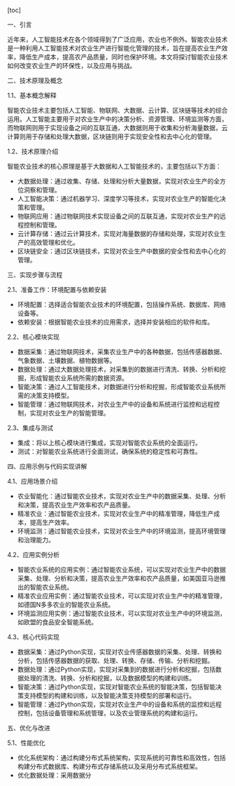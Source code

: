 
[toc]                    
                
                
一、引言

近年来，人工智能技术在各个领域得到了广泛应用，农业也不例外。智能农业技术是一种利用人工智能技术对农业生产进行智能化管理的技术，旨在提高农业生产效率，降低生产成本，提高农产品质量，同时也保护环境。本文将探讨智能农业技术如何改变农业生产的环保性，以及应用与挑战。

二、技术原理及概念

1.1、基本概念解释

智能农业技术主要包括人工智能、物联网、大数据、云计算、区块链等技术的综合运用。人工智能主要用于对农业生产中的决策分析、资源管理、环境监测等方面，而物联网则用于实现设备之间的互联互通，大数据则用于收集和分析海量数据，云计算则用于存储和处理大数据，区块链则用于实现安全性和去中心化的管理。

1.2、技术原理介绍

智能农业技术的核心原理是基于大数据和人工智能技术的，主要包括以下方面：

- 大数据处理：通过收集、存储、处理和分析大量数据，实现对农业生产的全方位洞察和管理。
- 人工智能决策：通过机器学习、深度学习等技术，实现对农业生产的智能化决策和管理。
- 物联网应用：通过物联网技术实现设备之间的互联互通，实现对农业生产的远程控制和管理。
- 云计算存储：通过云计算技术，实现对海量数据的存储和处理，实现对农业生产的高效管理和优化。
- 区块链安全：通过区块链技术，实现对农业生产中数据的安全性和去中心化的管理。

三、实现步骤与流程

2.1、准备工作：环境配置与依赖安装

- 环境配置：选择适合智能农业技术的环境配置，包括操作系统、数据库、网络设备等。
- 依赖安装：根据智能农业技术的应用需求，选择并安装相应的软件和库。

2.2、核心模块实现

- 数据采集：通过物联网技术，采集农业生产中的各种数据，包括传感器数据、气象数据、土壤数据、植物数据等。
- 数据处理：通过大数据处理技术，对采集到的数据进行清洗、转换、分析和挖掘，形成智能农业系统所需的数据资源。
- 智能决策：通过人工智能技术，对数据进行分析和挖掘，形成智能农业系统所需的决策支持模型。
- 智能管理：通过物联网技术，对农业生产中的设备和系统进行监控和远程控制，实现对农业生产的智能管理。

2.3、集成与测试

- 集成：将以上核心模块进行集成，实现对智能农业系统的全面运行。
- 测试：对智能农业系统进行全面测试，确保系统的稳定性和可靠性。

四、应用示例与代码实现讲解

4.1、应用场景介绍

- 农业智能化：通过智能农业技术，实现对农业生产中的数据采集、处理、分析和决策，提高农业生产效率和农产品质量。
- 精准农业：通过智能农业技术，实现对农业生产中的精准管理，降低生产成本，提高生产效率。
- 环境监测：通过智能农业技术，实现对农业生产中的环境监测，提高环境管理和治理能力。

4.2、应用实例分析

- 智能农业系统的应用实例：通过智能农业系统，可以实现对农业生产中的数据采集、处理、分析和决策，提高农业生产效率和农产品质量，如美国亚马逊推出的智能农业系统。
- 精准农业应用实例：通过智能农业技术，可以实现对农业生产中的精准管理，如德国N多多农业的智能农业系统。
- 环境监测应用实例：通过智能农业技术，可以实现对农业生产中的环境监测，如欧盟的食品安全智能系统。

4.3、核心代码实现

- 数据采集：通过Python实现，实现对农业传感器数据的采集、处理、转换和分析，包括传感器数据的获取、处理、转换、存储、传输、分析和挖掘。
- 数据处理：通过Python实现，实现对采集到的数据进行分析和挖掘，包括数据处理的清洗、转换、分析和挖掘，以及数据模型的构建和训练。
- 智能决策：通过Python实现，实现对智能农业系统的智能决策，包括智能决策支持模型的构建和训练，以及智能决策支持模型的部署和运行。
- 智能管理：通过Python实现，实现对农业生产中的设备和系统的监控和远程控制，包括设备管理和系统管理，以及农业管理系统的构建和运行。

五、优化与改进

5.1、性能优化

- 优化系统架构：通过构建分布式系统架构，实现系统的可靠性和高效性，包括构建分布式数据库、构建分布式存储系统以及采用分布式系统框架。
- 优化数据处理：采用数据分

